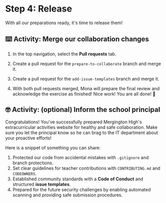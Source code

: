 # Step 4: Release

With all our preparations ready, it's time to release them!

## ⌨️ Activity: Merge our collaboration changes

1. In the top navigation, select the **Pull requests** tab.

1. Create a pull request for the `prepare-to-collaborate` branch and merge it.

1. Create a pull request for the `add-issue-templates` branch and merge it.

1. With both pull requests merged, Mona will prepare the final review and acknowledge the exercise as finished! Nice work! You are all done! 🎉

## 🤓 Activity: (optional) Inform the school principal

Congratulations! You've successfully prepared Mergington High's extracurricular activities website for healthy and safe collaboration. Make sure you let the principal know so he can brag to the IT department about your proactive efforts!

Here is a snippet of something you can share:

1. Protected our code from accidental mistakes with `.gitignore` and branch protections.
2. Set clear guidelines for teacher contributions with `CONTRIBUTING.md` and `CODEOWNERS`.
3. Established community standards with a **Code of Conduct** and structured **issue templates**.
4. Prepared for the future security challenges by enabling automated scanning and providing safe submission procedures.
